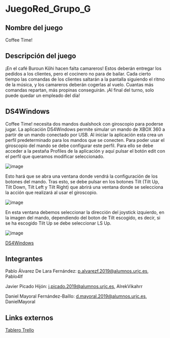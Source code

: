 # JuegoRed_Grupo_G

## Nombre del juego

Coffee Time!

## Descripción del juego

¡En el café Buroun Kōhi hacen falta camareros! Estos deberán entregar los pedidos a los clientes, pero el cocinero no para de bailar. Cada cierto tiempo las comandas de los clientes saltarán a la pantalla siguiendo el ritmo de la música, y los camareros deberán cogerlas al vuelo. Cuantas más comandas repartan, más propinas conseguirán. ¡Al final del turno, solo puede quedar un empleado del día!

## DS4Windows
Coffee Time! necesita dos mandos dualshock con giroscopio para poderse jugar. La aplicación DS4Windows permite simular un mando de XBOX 360 a partir de un mando conectado por USB. Al iniciar la aplicación esta crea un perfil predeterminado para los mandos que se conecten. Para poder usar el giroscopio del mando se debe configurar este perfil. Para ello se debe acceder a la pestaña Profiles de la aplicación y aquí pulsar el botón edit con el perfil que queramos modificar seleccionado.

![image](https://user-images.githubusercontent.com/91623804/139132614-b27a3cdd-bf71-4375-a78f-16abd2d1d5f0.png)

Esto hará que se abra una ventana donde vendrá la configuración de los botones del mando. Tras esto, se debe pulsar en los botones Tilt (Tilt Up, Tilt Down, Tilt Left y Tilt Right) que abrirá una ventana donde se selecciona la acción que realizará al usar el giroscopio.

![image](https://user-images.githubusercontent.com/91623804/139132699-5d4e6015-bc2b-47d0-8535-5c98895fdd97.png)

En esta ventana debemos seleccionar la dirección del joystick izquierdo, en la imagen del mando, dependiendo del boton de Tilt escogido, es decir, si se ha escogido Tilt Up se debe seleccionar LS Up.

![image](https://user-images.githubusercontent.com/91623804/139132784-379450b4-7560-4056-8196-f59dbc9734e4.png)

[DS4Windows](https://ryochan7.github.io/ds4windows-site/)



## Integrantes
Pablo Álvarez De Lara Fernández: p.alvarezf.2019@alumnos.urjc.es, Pablo4lf

Javier Picado Hijón: j.picado.2019@alumnos.urjc.es, AlrekVikahrr

Daniel Mayoral Fernández-Baíllo: d.mayoral.2019@alumnos.urjc.es, DanielMayoral

## Links externos

[Tablero Trello](https://trello.com/b/bkCbq945/coffee-time)

